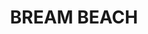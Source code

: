 ---
lastmod: '2025-04-06T06:05:20+00:00'
latitude: -35.10918801
layout: suburb
longitude: 150.6615698
postcode: '2540'
state: NSW
title: BREAM BEACH
url: /nsw/bream-beach/
---